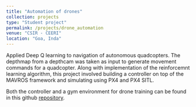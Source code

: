 ```yaml
---
title: "Automation of drones"
collection: projects
type: "Student project"
permalink: /projects/drone_automation
venue: "CSIR - CEERI"
location: "Goa, Inda"
---
```


Applied Deep Q learning to navigation of autonomous quadcopters. The depthmap from a depthcam was taken as input to generate movement commands for a quadcopter. Along with implementation of the reinforcemnt learning algorithm, this project involved building a controller on top of the MAVROS framework and simulating using PX4 and PX4 SITL.

Both the controller and a gym environment for drone training can be found in this github [repository](https://github.com/threewisemonkeys-as/drone_automation).
